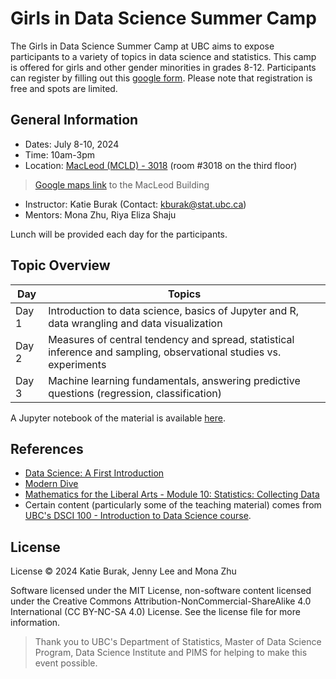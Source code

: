 # Girls in Data Science Summer Camp

The Girls in Data Science Summer Camp at UBC aims to expose participants to a variety of topics in data science and
statistics. This camp is offered for girls and other gender minorities in grades 8-12. Participants can register by filling out this [google form](https://docs.google.com/forms/d/e/1FAIpQLSdePIjnQ_tzrCJH0_8JfGAUvUqOjp7wwYhAVWuzNJ9piOevAw/viewform). Please note that registration is free and spots are limited. 

## General Information

- Dates: July 8-10, 2024
- Time: 10am-3pm 
- Location: [MacLeod (MCLD) - 3018](https://learningspaces.ubc.ca/classrooms/mcld-3018) (room #3018 on the third floor)
> [Google maps link](https://www.google.com/maps/place/MacLeod+Building/@49.2624698,-123.2505937,17.44z/data=!4m6!3m5!1s0x548672ca2ddce785:0xeed9111ae157bfb6!8m2!3d49.2616108!4d-123.2494107!16s%2Fg%2F11bwnyc39c?hl=en-US&entry=ttu) to the MacLeod Building 
- Instructor: Katie Burak (Contact: kburak@stat.ubc.ca)
- Mentors: Mona Zhu, Riya Eliza Shaju 

Lunch will be provided each day for the participants.

## Topic Overview

| Day                 | Topics             | 
|--------------------------|---------------------|
| Day 1 | Introduction to data science, basics of Jupyter and R, data wrangling and data visualization         |
| Day 2 | Measures of central tendency and spread, statistical inference and sampling, observational studies vs. experiments | 
| Day 3 | Machine learning fundamentals, answering predictive questions (regression, classification) | 

A Jupyter notebook of the material is available [here](https://katieburak.github.io/girls-in-DS/README.html).

## References 

- [Data Science: A First Introduction](https://datasciencebook.ca/)
- [Modern Dive](https://moderndive.com/index.html)
- [Mathematics for the Liberal Arts - Module 10: Statistics: Collecting Data](https://courses.lumenlearning.com/waymakermath4libarts/)
- Certain content (particularly some of the teaching material) comes from [UBC's DSCI 100 - Introduction to Data Science course](https://github.com/ubc-dsci/dsci-100-student).

## License

License
© 2024 Katie Burak, Jenny Lee and Mona Zhu 

Software licensed under the MIT License, non-software content licensed under the Creative Commons Attribution-NonCommercial-ShareAlike 4.0 International (CC BY-NC-SA 4.0) License. See the license file for more information.


> Thank you to UBC's Department of Statistics, Master of Data Science Program, Data Science Institute and PIMS for helping to make this event possible.
